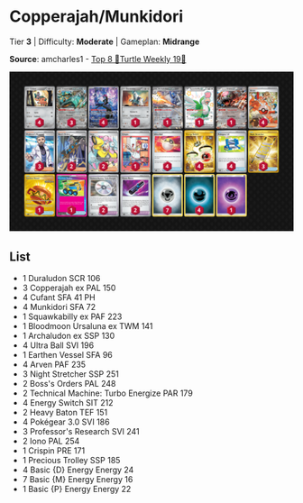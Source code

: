 # Copperajah/Munkidori

Tier **3** | Difficulty: **Moderate** | Gameplan: **Midrange**

**Source**: amcharles1 - [Top 8 🐢Turtle Weekly 19🐢](https://play.limitlesstcg.com/tournament/67d733bc9561463c337210a3/player/amcharles1/decklist)

![decklist](../../!Images/Standard/16SVI-JTG/Copperajah-Munkidori.png)

## List
* 1 Duraludon SCR 106
* 3 Copperajah ex PAL 150
* 4 Cufant SFA 41 PH
* 4 Munkidori SFA 72
* 1 Squawkabilly ex PAF 223
* 1 Bloodmoon Ursaluna ex TWM 141
* 1 Archaludon ex SSP 130
* 4 Ultra Ball SVI 196
* 1 Earthen Vessel SFA 96
* 4 Arven PAF 235
* 3 Night Stretcher SSP 251
* 2 Boss's Orders PAL 248
* 2 Technical Machine: Turbo Energize PAR 179
* 4 Energy Switch SIT 212
* 2 Heavy Baton TEF 151
* 4 Pokégear 3.0 SVI 186
* 3 Professor's Research SVI 241
* 2 Iono PAL 254
* 1 Crispin PRE 171
* 1 Precious Trolley SSP 185
* 4 Basic {D} Energy Energy 24
* 7 Basic {M} Energy Energy 16
* 1 Basic {P} Energy Energy 22